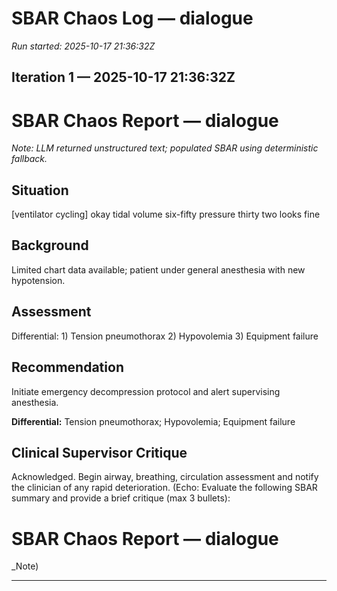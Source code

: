 # SBAR Chaos Log — dialogue

_Run started: 2025-10-17 21:36:32Z_
## Iteration 1 — 2025-10-17 21:36:32Z

# SBAR Chaos Report — dialogue

_Note: LLM returned unstructured text; populated SBAR using deterministic fallback._

## Situation
[ventilator cycling] okay tidal volume six-fifty pressure thirty two looks fine

## Background
Limited chart data available; patient under general anesthesia with new hypotension.

## Assessment
Differential: 1) Tension pneumothorax 2) Hypovolemia 3) Equipment failure

## Recommendation
Initiate emergency decompression protocol and alert supervising anesthesia.

**Differential:** Tension pneumothorax; Hypovolemia; Equipment failure

## Clinical Supervisor Critique
Acknowledged. Begin airway, breathing, circulation assessment and notify the clinician of any rapid deterioration. (Echo: Evaluate the following SBAR summary and provide a brief critique (max 3 bullets):

# SBAR Chaos Report — dialogue

_Note)

---

